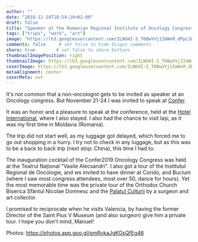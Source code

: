 ```yaml
---
author: ""
date: "2019-11-24T18:54:24+02:00"
draft: false
title: "Speaker at the Romanian Regional Institute of Oncology Congress in Iasi"
tags: ["trips", "work", "art"]
image: "https://lh3.googleusercontent.com/ILNO4I-5_T6BwVVj1ImWxM_dPpc38v148b_gQQMd6cJQCzP74pcn3NgWbVYvyWxJTewyj_a3Du1ULU4tnwXaqqt8h0UHwiQUsx9olpb0TT_aI4E9Sf4ZbZugaMV2H4Ihqw8IoQLW4yE=w1920-h1080"
comments: false     # set false to hide Disqus comments
share: true        # set false to share buttons
thumbnailImagePosition: right
thumbnailImage: https://lh3.googleusercontent.com/ILNO4I-5_T6BwVVj1ImWxM_dPpc38v148b_gQQMd6cJQCzP74pcn3NgWbVYvyWxJTewyj_a3Du1ULU4tnwXaqqt8h0UHwiQUsx9olpb0TT_aI4E9Sf4ZbZugaMV2H4Ihqw8IoQLW4yE=w1920-h1080
coverImage: https://lh3.googleusercontent.com/ILNO4I-5_T6BwVVj1ImWxM_dPpc38v148b_gQQMd6cJQCzP74pcn3NgWbVYvyWxJTewyj_a3Du1ULU4tnwXaqqt8h0UHwiQUsx9olpb0TT_aI4E9Sf4ZbZugaMV2H4Ihqw8IoQLW4yE=w1920-h1080
metaAlignment: center
coverMeta: out
---
```


It's not common that a non-oncologist gets to be invited as speaker at an Oncology congress. But November 21-24 I was invited to speak at [Confer](https://inscrieri.oncologieiasi.ro/invitati/).

<!--more-->

It was an honor and a pleasure to speak at the conference, held at the [Hotel International](https://www.hotelinternationaliasi.ro/), where I also stayed. I also had the chance to visit Iași, as it was my first time in Moldavia (Romania).

The trip did not start well, as my luggage got delayed, which forced me to go out shopping in a hurry. I try not to check in any luggage, but as this was to be a back to back trip (next stop: China), this time I had to.

The inauguration cocktail of the Confer2019 Oncology Congress was held at the Teatrul Național "Vasile Alecsandri". I also got a tour of the Institutul Regional de Oncologie, and ws invited to have dinner at Corido, and Bucium (where I saw most congress attendees, most over 50, dance for hours). Yet the most memorable time was the private tour of the Orthodox Church Biserica Sfântul Nicolae Domnesc and the [Palatul Culturii](https://palatulculturii.ro/) by a surgeon and art collector.

I promised to reciprocate when he visits Valencia, by having the former Director of the Saint Pius V Museum (and also surgeon) give him a private tour. I hope you don't mind, Manuel!

Photos: https://photos.app.goo.gl/gmRvkaJgKGsQfEg46

<script src="https://cdn.jsdelivr.net/npm/publicalbum@latest/embed-ui.min.js" async></script>
<div class="pa-gallery-player-widget" style="width:100%; height:480px; display:none;"
  data-link="https://photos.app.goo.gl/gmRvkaJgKGsQfEg46"
  data-title="99 new photos by Jorge Cortell">
  <object data="https://lh3.googleusercontent.com/kFH3gttrBf62OJwu5RgP9ygM55PgCQYCiF8nagHIGUwcOl8Us1GCQdhDaWvajPYdDm-IYphE0craGJ23XD-o-cxe9M0ywuVAB62sqWAQ-AO_kp9_3ugT-VqVQkuCgOBA5J-0cy5rlJo=w1920-h1080"></object>
  <object data="https://lh3.googleusercontent.com/8jfREZt4QE4XNEzKmnBd_0F9j9FXEQHsTBZcq65zf8lMeIkZ7839i8LY_xmW9d0S2Cfvra_Me2XkdKfWTLxzU2ETkerEV1yCIWZcDPUQuiOPS3QWrpWCFk6aMRIbF8JQf_gzemHQ-kM=w1920-h1080"></object>
  <object data="https://lh3.googleusercontent.com/pKBtLkLL-MBfNFgqv3VEibehp_SC9VH_JaKYJZTvYRhCleHi08fQut6VX4o5Jm7hxQnsPGrid2coOURAwimCvTZ1uVOar9Zulld1yYDXxPgvAjUty_X4eGwmoJS3hdkuESMdrNebPcM=w1920-h1080"></object>
  <object data="https://lh3.googleusercontent.com/PYYyP-GSl8acUprct1CUGIDrC_GmdNvCzr5phmNNQXWz_MTBEL99YYuFc8waS33p0Di6qUKUnhoDhEtxgnSeD52CD5_CChtkgWhCEluWTlH2pBa5uILuuwbeq6t6-kys97li-zrQZ4s=w1920-h1080"></object>
  <object data="https://lh3.googleusercontent.com/8yPi_KQhxByMaFlnwYaeDqnLJNT2H4MJiTarsk4WbE6VJSFIRAtYsY_6Setd-GAvvT2SsP712PkgYxYhYnVQ_W8eU1F5DUHWISp5xkxD88nXXOmcEjn0Kfa0vgrrBuzURHI7EKGIzQE=w1920-h1080"></object>
  <object data="https://lh3.googleusercontent.com/xP-BwHFUxm56xx4ovlZ1G6HbwmNzGrGo4PJ0WhZwzm91ZaHFRsVG9lhqiNWl7DfHeaBrycQNYT2CBNw44AMugNmO5Bv-9M5lQm17Q6RV4syK7-fHZLQijf8P0OMPUZwWb5kUrZRh0TA=w1920-h1080"></object>
  <object data="https://lh3.googleusercontent.com/R6daXQgZqk5swBYKSwdGRjwVKj8fRgVkS_eQf7TDTNTaefYp2E08sHV1ZJo2VlClqCLbXRFFHM4nzSHKlI2gSGykHp14VbkkHLI5j-RMWxdgUE-cj9sEjUvqTJhwN54-i48KLn_YaMs=w1920-h1080"></object>
  <object data="https://lh3.googleusercontent.com/do1I8-jkSDFYzx09tybCYMzgI138c3ZfQZPHtMFSNlx9bnWkVlWEQBDaL6wgNa5n0NY_0DW1wYX2SARq8mCzT4iABO_7BLC0uf3-GPKUW1SNmeqPJ36Gk0xEMMUCo91ORT8sd5OX1zM=w1920-h1080"></object>
  <object data="https://lh3.googleusercontent.com/bZLNHpt9hGnF6VfvxqNwJ_Y2OfB6nQJqPZ5NCy5iKmeFxoes56L9Y45o0ddka_cWtXe874X7wvoveQuuWmYh7O3fB1GTV9RLq3pdJgIbyt-oLBybRpd9ByxbPVXhL3kFMNOSWNizR4Q=w1920-h1080"></object>
  <object data="https://lh3.googleusercontent.com/fll-b-HQNABWZqC47wwS5Q9QLCGv2p_iq057k4n-AJLk0lgehj5OFK7eRDSwgKNgVXhwcAdtSApybyc3qyMotY3Xz4HJX93_cHZOQurlSm8lpNByONR7MHV85b5H5hJuRoWpWxV-nlc=w1920-h1080"></object>
  <object data="https://lh3.googleusercontent.com/kHtlrtAWm-vNus3Z74wZ3QoVUvp1gmYQpF0xgdtJE91Qz3GOdD36gFvJeXqrbb8U5_QjyKzy_ikKkP6qasAX0Yfd4yKCTut0j9fC56QiHSPxmNRn6zt9MPB81s2MO-3RIx7rARIe3Gk=w1920-h1080"></object>
  <object data="https://lh3.googleusercontent.com/2Kh6LBYBPxqnkWvAlWvYzT-LMUS1YOEukP9B6EUPj7RnjZNbPpVoHu78gnrfNjtbYVW6Vchj4HB4y3GMt9TGmHSL1WEZJUMyRR8g7D2gfWJVgj-f3O_sbNuqES7MQoTC1St5YASmBOg=w1920-h1080"></object>
  <object data="https://lh3.googleusercontent.com/6LtI9aYMyo0vl-z8e4qPOr-u8nCJQDkyNERTU8zCLsdyTTu3ZK_0DCDBJki5AaLFZuDnFBzlQ81qa2UeDQ3qoU-ruLisDL7X8z1Pr3kL_MNGyS4SxNkdnR5S_SN66g-3paEw_9A2Ne8=w1920-h1080"></object>
  <object data="https://lh3.googleusercontent.com/vwZZw00aGCLOovEXSJyk-Ki6M_HyrnLAA35M3BRC5r6uI4c-cKjdk7SDyut3C0fp4akidFyfVaylhFPE7iHClOhz2rv-fUoqzq7Z_FVMUrwCKKmeLvW5chATM4XVeF7Ds4KHz0Ns5QU=w1920-h1080"></object>
  <object data="https://lh3.googleusercontent.com/lq2olOPOEvp2NVZfZK2R3vUmfPXRhYDUVnB0B7sGL-ysmDh2gB1Ss8D0uruVUE9XNT9O86qBsQTgRgFx1Kz9hGc23k7m4UqXf740gnRXd3RKre1gTqz8asu3H92S9w_E7-jFgJJfc-g=w1920-h1080"></object>
  <object data="https://lh3.googleusercontent.com/bG91_v5dtjioxSBan4pyXkQizOYFFJDHEAeE99fv2pQ6yCmGpn4vra5MX1U_HDwcALtyWhsTdnOFEmslSVQ4r4WlBE-U9Bcw7QA6QAOzk-1tCzVD4V44UfZXm_me6NRGln5s_ZemVGM=w1920-h1080"></object>
  <object data="https://lh3.googleusercontent.com/KEheCz4OFQ2rj4LjhvnDHSZE_gEd00FPgHTzQaDRX5TpNXf-sxQZyBpLsHKnof-V6LicYOR2E0U4eBeWpkB_h6RvpbE46Km1h2FlCNAEPxYptKrNINPQbPnIR4XFxyOq0fDf7knw-DM=w1920-h1080"></object>
  <object data="https://lh3.googleusercontent.com/BBzzGhQEH7MnBzZHznpIDKWhkvl5aNDErghRA81sq457GekQQRlc0ojmvh7r_P9P_wyvcMMON8xkfpP1rfDs7wqYdYVditQhLeW6qB4jvBZNd5cMOZyfgmAnPSIlYfdmaq-M0uaHpOU=w1920-h1080"></object>
  <object data="https://lh3.googleusercontent.com/qmnBTLjsNMK2dqeMk_Hn46pvq315M00DwRlq4neNFM7nsQMpugkS--ucfzQmfWJ1d0jnxC_qyMrqdxpMZoMH91xTGE5RJvj4WYValaSCNn6HCsS6bspfQzghRf-k3vxrxAQsQmJuT3o=w1920-h1080"></object>
  <object data="https://lh3.googleusercontent.com/amOHPF1o7JMLo7gmv8ZBgnQu-YpCXKQILaKQAbtdQwulPTZqrASK5xrv4nXNSZBmZV4AH66XUR7Em1qq1DeZIQjk2oDnd4Re2PIXugIkuDmjtwmrjdmEZCo0QRZdSQVDuCq_u3fDqdM=w1920-h1080"></object>
  <object data="https://lh3.googleusercontent.com/n5LPpP3dQvRoeKGsf3x2_MzvBVxTxJ0QwTIa60L4q_SXv4Y-HfPgpuxt3x6peqYDGfDCUvjTnZu0gK2waCtbjrWqpZF2UAtsMShG74qQTO5df8GZhEJUzgMQznmzLiEPYXPMgWJVXsc=w1920-h1080"></object>
  <object data="https://lh3.googleusercontent.com/zWOMFmukc4Fb-sVyAm6iWr_Iq45S2JoW4BYYLxFnKITOfDj8tC3laka4nzApwhTOI1XkmLQuzyp2Ha4CgMvJ9_gnvmMeOaPCTMKZ0gNQpqZ8k122t5lGR8rOqK2hlKikWRkjSD5w3vA=w1920-h1080"></object>
  <object data="https://lh3.googleusercontent.com/4dEcnUB67qqEOSozulaWnPWKkC2u9Lj4-_MxdZrAPf74ZgHy0LXGDyvKkGUQm-VJu69Q_EVSzNlBgV_v4cl9BAEiB6o-LXQCCHPZNhl9Pm0cFo2YQHV1LizhF8Ki3UlU9_A-G_IwFEg=w1920-h1080"></object>
  <object data="https://lh3.googleusercontent.com/uobEP5gk6YET2Q4iSlX98x3jKEa--7UjhMDI5OguK8KVHIJ2_uItlnqYhQ03mQ-dRh3XOuHtf_m0uJER6njLLEqkdt3m3WLeGKyHQt245ysd2CpX5Q-X-6wJiCQq0sloQMwHa_F5xxc=w1920-h1080"></object>
  <object data="https://lh3.googleusercontent.com/BT8fwIKsBjIC2bh-SR-8bJTYQ1Zws8UT0h3IZN-wL1sJRuh94K9SUT-1s1R_XFmhlkUUJtSw34T8JFDXpHfV6MMZeU_xHkOEEtkuXB--eabAEFKS-EEcV8yL3DO5PQsquPZZf_USoHY=w1920-h1080"></object>
  <object data="https://lh3.googleusercontent.com/LaTYiW5TupcVysreAGYzRCIp2z6VUNozosvChhMWyLi1tctveygRaEUqG4BOFMmTRNN4uADTGJxKCMPgJVM5U7x4h5euWzYNJrIZcG7xuo24zIA7DTjYfV-f2Ta_36eOdOaJHDINd0I=w1920-h1080"></object>
  <object data="https://lh3.googleusercontent.com/72WNmhP_Ypsp7ns9IwgxE9FFgiR0Ezaz4nW9iLTs_ORTz2iYFP8HYpsHRJ8ELs5kqas6FvqEXo0x6DLJXxsdHO_aIopn6DpqvUBj9-xyYEiiCt3zIQ_56hi0I1SdEa0BqYFcloAmE8I=w1920-h1080"></object>
  <object data="https://lh3.googleusercontent.com/cZTNtif7-uyHdlc7Eh56q3FdW0s11ZflGe91dTB8JLNp63n_03__Y_at7OuIv460N3S2l_ivWgmf_Cg2hVNClFinFvUXgCzQBkK2nNkJdiAfwkOam5k7_Zr3A9E0AMphv-MfCTT0Wpo=w1920-h1080"></object>
  <object data="https://lh3.googleusercontent.com/0vspYlOf4tDRLUIQ-GXdZWVVbYBCMjtv-CDIHLbzjGJvmJXNrjiUhe4FXSWYzC0niKJv_wK2zaWEep1zvVy9vvGJdtPNvflcix2IevcKCCpHjO53LFvdzDy-tZERGjNTqla0Fl83y2s=w1920-h1080"></object>
  <object data="https://lh3.googleusercontent.com/1tQ_yHQfxFNWpSNbJxz_22v5Swag5HFVFO7-eSea5EdM7I6p1Uov8pE5Tg0mSfPJdtfFQO1Kohbm2AuQX11pibCvLQ0P-mxb7iBFzGnL7VdvoGoiT20j5aUW1LCZ0wkXkuk0rEza6SI=w1920-h1080"></object>
  <object data="https://lh3.googleusercontent.com/wrxA30lJFg00I1YPFzkfakmhFH7snkgTnxFBvAAbSzrS37B7H1UWevRBewCeQvN4ry3vx_26pdp1XlssLOW0qGAMdntncVUGq473wqlzQGQZYezaDAonAFWeb3mEIWuAQkjR9I-op0U=w1920-h1080"></object>
  <object data="https://lh3.googleusercontent.com/ZVlt4W713Cy-2IhDzjbQVYGcWjY0lA4hyyb-N3f1aMEJE3J_UadRCxc4_EmUkXLAw3Y8Z2CFpnXz9Eqs7UQL2ehZnQQ5BQ1qhX2lypHSbtjIIwZoh3EO9O66fhSkCHu6GheAHL0HBwE=w1920-h1080"></object>
  <object data="https://lh3.googleusercontent.com/YtVTTC4xiUpGan_cBk2OI2TGR3Zrs0lVVvVoQerh0xZigPOSIMEr8KBdfdHzxk02ZSKlHseSmjvwcFDy5p1xg76n-oWazLKCLz8NPMw5jwoNwWoJ6hqwwgUlEZrQ2yv6JDcmFlbLf5k=w1920-h1080"></object>
  <object data="https://lh3.googleusercontent.com/LFrAMWUYLBTYSHitqZyPbTTbayHkk730h3z7RoaZQUnHdm3V0P2Q1Tk5UIY3tiStHYhsQlcMW4jOkNU9IjqILAbPWA59Hx_yWnYsNsOF_m0TKVaF0DZT2OBHnH5n795eICS5MJWYlNo=w1920-h1080"></object>
  <object data="https://lh3.googleusercontent.com/YP_bzR3_H1cWMOUXqNru7rRUMWhQqkxiXHmuEWbMZwO7e1WWiNXa_VeY9U9B7n8w9jr0e06zQtPP_4BI93dyGF9gtj5pjUepVyTB_-Y8DR6m9BL6NWQu4KyX3byaJ5gZStp5UDWA-g4=w1920-h1080"></object>
  <object data="https://lh3.googleusercontent.com/wnlxwEYsJmZgEe4J_cn9vCA-o8fkKXgkmy6q_zuYjZReyFTNwfiNVHTJI0341HT7sun6Y31bVyqcAQoCffoUmvKEZc7yXxC-kYufD-LHWqk4Eq6gqj9Y6hP7pssM2rELm-wmqYejXZw=w1920-h1080"></object>
  <object data="https://lh3.googleusercontent.com/zLN1XV2Dyzi6p8HfqVCxuQxgcPHp1XhECB-YyUKK0hpQAd_1CPxvrRTaeGmpedjzj3jbh7Tw3EVND5Ozy_j6AAh_k32tRvf-R-Cs2iVnuVVwWiCZgLnnDlsuHjy-igAMjVhZQcF7M1E=w1920-h1080"></object>
  <object data="https://lh3.googleusercontent.com/bVelOecNvXZF8lHICIxUrmcv9xuljX_jlgqsD4_jCGg9MW-jvjvzVSgW-Pa2wESFOoJKwkQM_hmHph8VzvwADNDsrt7SvM3Ur__oqsQIUMbjJat7_EUCpYBrA_Z9r7iEWC9ZUdTu6aY=w1920-h1080"></object>
  <object data="https://lh3.googleusercontent.com/hfC5VtqfbfZZ8bPDPsKwxVHcAJqhUgGvPVxXo54xT50qxl82fTeTj2-RqQnzBUia-6HHAwEH3GThduip1go0Qqv2HGICcuq8usxZuX60KmihELEu4uAiVaDs3liKnQrsVwERInyRTXM=w1920-h1080"></object>
  <object data="https://lh3.googleusercontent.com/wjSQWXJkdVGMhnWBi_W3Urk57_VGvLVbHkqdfndtBU_Esufzbm-N1lrEZzxqPd8h6F2Lrfy0aj3M5ijJGuXv_n2HGCOrM5YiEknZoBnOWxSYgD1MklVs7E9-hPEwe7ZXrndcGj7C9PY=w1920-h1080"></object>
  <object data="https://lh3.googleusercontent.com/MfggAwmsQOCnM9h68wSjGOQTVzIAQXfZsF05AkUAf0uq3lpe7egGzMPgt6NbFtzEcaI9wlC4qDeJn56U2CwJ1yXdycDV7WPteAiDIymXAts35Rk6PCfK2W9KdJKuG6bW7bVjRjTSx2o=w1920-h1080"></object>
  <object data="https://lh3.googleusercontent.com/YaU2QXaTQ0d5CxzgyqWFogd9nR5nHNdQ2XcpV9xYHkL9nlVFWIKn9KrQ5XMhlR-8FJImwzcbQqgeCTN6Cg6qqaoiFPyfW-h0KnI4-cAMm1-iGaNYLSN8XTOXmZsWhvYXTEaN9HJJZ0M=w1920-h1080"></object>
  <object data="https://lh3.googleusercontent.com/Bvx_Bi9riQRiV3qRPFyMowIU3tvBOd3W5cl7Z3zSouXvGJ4sgYC9TdQgegWN6cuvssUat_Bpk3TIvFEhFYOd1fTRl3QZAfb7wJbtE7sMnVYzuMKEHuFAv9XaKyK4yRCxVkNNWdbbYKk=w1920-h1080"></object>
  <object data="https://lh3.googleusercontent.com/WXBnCnJnxhUQETbP_7ektON7Usb4-t5tXLSUAZ0PhjGH_n6ynS_o7u6B0A509iHpU89w3p_ircheV9lpuiiJbp0b_33kG5n4asos2DfO6L__2gCPbj6eodstkC-QKLnSNEFhDGZreoo=w1920-h1080"></object>
  <object data="https://lh3.googleusercontent.com/MUwqWG6ivG1iHAZploFIbHi4rRbeeI-9SpHsagdGbCjUMl1UnidiuFvDM9O_knyRvR_4b-FuOCnEg_rqoEMqKDAgcEK-BIUYoM9TKQ15g_rvh8c0zztASIjGcW-cgXadSW-Zn-LeKvI=w1920-h1080"></object>
  <object data="https://lh3.googleusercontent.com/zdJaPcwvAFHflq1tkVGJEb9ECTgzyGEEH1mOmd_PvZ_M6BHfA4x7YaQwHXRasboEsFSLDinvZpz8cO2GK1Z1tCPYqfb1DtvsSZcm9Q6EyofBfjAbXn1_cN6dk-Ly3EOP2cSnNPpwA70=m37" type="video/mp4"></object>
  <object data="https://lh3.googleusercontent.com/s248Dl7_p3XQyANC__NV3SzdiDga_cxtGqGJKC8-ToxSEKo5NW3OSQyq8ka8jC64AqvASSXnCKBePaWPRii6ICPvU6HnRO_H0JQdjiv14HTEO_kqAENrsngMDL_PTHaYd9gq0nQlu64=w1920-h1080"></object>
  <object data="https://lh3.googleusercontent.com/_y1oilP1AaBxPn9r7VvIZr_2A3kOqBt8442CwNlCFNbKKo-pcFF-kUQQMprsmguFFWUf5vkDJyERiIxizDl0-TiHf7JWuTfxnhC5ixZEfzWojwPdm3tr-xM1IciJCOs8ESp2JL3N-4U=w1920-h1080"></object>
  <object data="https://lh3.googleusercontent.com/gAimcBr6Diz5jwoEz0do67kIzeg5STMPOySAupJp_otX7dAjdzHOnU8qdUvwahx54LjBDmh_-WI4kef4aiFbH27FMCUjx6xRxFa4kaJgUOGJmWwBoKi-hiK9O80HGXDgaPjEX-VPJ6I=w1920-h1080"></object>
  <object data="https://lh3.googleusercontent.com/qWP1dwsNf-qQKmLX0vx8jiDyvxCZ6qiAhwibmkIIJZ9Z3jZuI-q4_K-YcbDLQvXpdT3Bbc2u8rWk9VeoGyn64q05ZNR6R6IeplROEDTEfC8Zkjf6PQknooIuxjKm6jSFEDRDFklW2lI=w1920-h1080"></object>
  <object data="https://lh3.googleusercontent.com/-xHda1tkUwD3fKx0J3-m6Rwop9pJvh1QGb3WoDuj0SLXf7pP7nXDzgoiTdZs1HG8dEV9rD_j_43srI8VluUaq9p2BSn6M5S1mIrDDl2a5LmCETGNUPkutYtwhNAK0w3ipCRhA9QTIik=w1920-h1080"></object>
  <object data="https://lh3.googleusercontent.com/PcCoYczZmKwFfZ6jfOYvxABo3eMAkpYhQ8LPrl82EHV9m7UG0AjtFT-TdA5Ci0R21YpB6RBTSLx_SvpMl5GIvLv106ShLQjon8Fij2oDHUV2gKhSmw6UO7LsdTiqqLAmHJQQXW_Ea6Y=w1920-h1080"></object>
  <object data="https://lh3.googleusercontent.com/-3G8lmfKToFWto77bY3dx5OzMZRk45lYm05os7SrcZj0ykncf5hRy312rwzpqmCTfjsg4aAk70l8kWXr4qLA6pVbcqLTgYNEWishdMj2FN7po09-Igeo4fHoXFlPqir3HRzbBE8CX4k=w1920-h1080"></object>
  <object data="https://lh3.googleusercontent.com/j-AZ_o7J-neSGlMxMZG7abjzvIxSLqIq3NKk_jW4A17M_xbcVuJnxsf2p9HdnU9Nyp12YdU2VeaU9XU-rveotLIXDTqgn_Wve3N7KqMA6oePhucy03MGI9vPhiK5GmxXtuP-dod52SQ=w1920-h1080"></object>
  <object data="https://lh3.googleusercontent.com/tiPas-ta_Ih_yrh_EWWPG2JT0mhietfTzry8feElMtqBQjjFgRlqicERuKTA6vE6FNXAxnornsGiz7_yNdtjyFsz2uJ2HIJsIKLkJcXLBW56SEpgy_Y2wstCFuC1aHfwEdxYZ2f5xMg=w1920-h1080"></object>
  <object data="https://lh3.googleusercontent.com/X9HBgMQjiBK-OzhqGQgOWK7KMosynkjHgCHzMuARd-XAmwyFfRZyWFmC79du85EVsopspdwyOSQ10Ia8bTEaFydZnCOIV_UlE31-tmbLA1E9C2dos9SwkexNKFGZs-KRgHxnOzxvixk=w1920-h1080"></object>
  <object data="https://lh3.googleusercontent.com/mdWPvnLrBRSk2-0uV59NkImr8F96M8F_HKb8UtmpeR2Ytx6eOmMtJRKYmCqiQuvGjW8CIcGmXUoQhpMgAkKcM43-7UcUhHLnreiceqMfpG8_dVT3FshgVL7TNEt6lF4Rx1L-afXBbw8=w1920-h1080"></object>
  <object data="https://lh3.googleusercontent.com/zZgZLXZd0mJN9xbvhq6HQzIxjqUXKQxU7EYuwQERPrW0dmb76JFpF6mj40riii4YheN8UgAtGebARMiHl70-xV-_wdXZbvbNf-BYUt6yUFfg9EpBC8QJUHP8Kz3apb54dT1pwAVrmqM=w1920-h1080"></object>
  <object data="https://lh3.googleusercontent.com/ActTuB-3xz9HjxOY88PVjQ944wWlGQ27fXaEE4SuVP1egumFkWM9E5RMLes3t1a4t0IYKpAd6tquRjCglMMFLjCFQMNWQ6bEKTHaghxpPM9ReHayBWXQzayW3JqJFqyDjifP9puVUds=w1920-h1080"></object>
  <object data="https://lh3.googleusercontent.com/JVL78gl53oQGXrYre7VNVS6YPKKjskD-m4MQBG-8tzDwT9dRJS7Qy8FPRigZvzjmMIPQb3ukHPgW8QNifRpRzu4RURnCllHpIaoPU3ZyoFU_b3aM9pI96dYJ2z1-NUrBQh0SjIfr_AY=w1920-h1080"></object>
  <object data="https://lh3.googleusercontent.com/gDoWD-F9yZhkE2hWzR-lRbvS8gQ83RUEy_2VYyfyB2r9-9l3tHqlLfpNs6WsURT-5OzZU_RTzch5EkRoKNc1fxE69R6P5dFFSUNC6__etDRanmJJ-SCTlYdAviaFZHiwG-4_Avt-S0Q=w1920-h1080"></object>
  <object data="https://lh3.googleusercontent.com/DZ8Z8VlZpQ_aKYculW333jhrmo5j3Bqq-1LpokCO1NR0FwvQT5e5FuIX_LcS8ogAoejGwYUOngznRNfnZfaTXLu0GvyKvP4zayZ8sebX0OC3tci6kH0ktYCMnlI7oE3k1QUy_GyjXJM=w1920-h1080"></object>
  <object data="https://lh3.googleusercontent.com/9ZCd1dFrs6-lIi7VIY0d_K7iBZ0TF3L6gW9LCAOxypvmnlknoLspgfe5xOwh2wVsBm7-VAG6rn59F55S8DR9OPQX1jzfFVSemddp2YrexhuxhJ_BNOHbEOWEWLMr9TAxXeINeaSz8ro=w1920-h1080"></object>
  <object data="https://lh3.googleusercontent.com/yNWDu_YVk3hIPDW6HbMoYSu3rhGwYsE02PL7i9mJEG7FOcaRrgdc6xTCgh_vjxt8eXLiObJ7JKHwru-dcZUC3AbiO2iVJYSaRgMHYp4upvBHvArvawtcMm0Xta0IdaJTda--ObHkVqM=w1920-h1080"></object>
  <object data="https://lh3.googleusercontent.com/1_pYSirlV3UEI6GV3yNXVZMcbJZr4ENZa1kFCWE1uVEHRf_UhDV6qLiLVJN62pvg_fiwNoLB660nCJip8sDKoce7Kn212vmt7b0mzZEYwmN4qhSmbBnhjVdKysmI-wCo1RqSkXXLl2M=w1920-h1080"></object>
  <object data="https://lh3.googleusercontent.com/nvTs5pIFt76TVOjIJPN3eKBcjhoKubExYBSbLmjlw5IYp0GjT3okzVD3eNM2_2ereZivAKI68vP256qALNBZlIMBZ4S1nJ-MXdztwmFw3L19nCQoIkC2OvBKTGND-jYovMHYbb51KsE=w1920-h1080"></object>
  <object data="https://lh3.googleusercontent.com/5F0BwzkRXS8DtpXLB8d7D_vyBd5HuXCkFPUX1XmqDc4FPgZxboQA4LxckYDcUNpkYdpD-lLXnGWv5PKWKrAiIAaVwPAJQ1B02LEHfIVP7I721AqNRVQbzXcRpPHLBQOkBj62APP24k8=w1920-h1080"></object>
  <object data="https://lh3.googleusercontent.com/yQjOqhKTczOvcndZsNI7qOYCz2knb_jyZqkAUnDSRSowmI364EFCra4E4A1UWBb1hKDzmxnd1wmzJUngOFZSbniSSWRWNaT19t6Euahq-GNqFtLc6ihuq_vr8UYgYssmmM6pqD0Uqt8=w1920-h1080"></object>
  <object data="https://lh3.googleusercontent.com/vDTsMglztjtVqpQU2dfzgFvbAnBO84S0KPtYoTgdOGQKy1BINqQ8Z9L3LlaOdrmS0XjgKNVqPKL8x-qo9euSlpaedwkrGW66idLywM-6zVsPizCGjnTdGtjkJAQ7ROiCbsQRpV5oQn8=w1920-h1080"></object>
  <object data="https://lh3.googleusercontent.com/8oPiOpzv53bIlew8lzwer5Ui_Q8PYjvCTUIVPjY_6nDYd2_KnyzNDBqMNrCAMZqDDa0XkFcwpyh5bxkz6xeGSCbTn6a4miyNxbgiZ4Ps-XCvW6uOJetOSvUrDokD8kK7_IIMq1ma5SY=w1920-h1080"></object>
  <object data="https://lh3.googleusercontent.com/I9sMI0ZEwgWqD8utS-YD9ASTowjdwMNp1WHYjm3t2RYW960JFUMj_sWYlHpaOsZ8cIOiFhcACaIHeyGiGSwtFcmUuH47jK3lfTQNyjhOw8pYT0LjMFLGiT4g2Q-Ani-HnyYQOXyOQk0=w1920-h1080"></object>
  <object data="https://lh3.googleusercontent.com/IysNZ-YtgbXiavkcY73TboAh6YIVqJgpsjL26KU4mwlwlwNq27xS7Ycyy4_40SPo2B39f2wMwdNO8vRoXX3rmAK9GK5SdRNd0_nXeE6OEXfDWVpZw_ZdnZRLnCU6MHJ3gyoG9wFZhcs=w1920-h1080"></object>
  <object data="https://lh3.googleusercontent.com/oYSqHwn8wsWgNg00-sWTUvbtZTynLIzjCMgyZDb1wr7VQwpEO9yLitf1D3Ae1ZUiAEAHWWrNcnl3jDjVo5rdnY7I5uoO6d2PFtx1dCM5bKNYiqIho6IWb3QkC21BWoWdUwZgpPi30sY=w1920-h1080"></object>
  <object data="https://lh3.googleusercontent.com/9hqqsbyidDS67q7k2YYhHHSlwIXRbxFWAHLcLjrtPOGLM01Xt8jUYWmYkFFI46awRY0Ou11qxgdGBxz9e5pD77XsZd2RWveW2lr09KFGq7tzXC2ngB2GTshqn6JfCPOVocXjYwPv3GQ=w1920-h1080"></object>
  <object data="https://lh3.googleusercontent.com/QAXbwycaLRg13IPxorlg3_p2HjTXXaQbeSEk4-RpJKG_LIxuAMzZ4txKSKQ3uGWEj0Z8tnhiWHBzy_CQC2GziGuuUJcvengTJH9rFK2TUWgHlrUls2LgMXNWNnOwZ8m3aDlFzltuNCU=w1920-h1080"></object>
  <object data="https://lh3.googleusercontent.com/klClEyDWmfP1Ys5cC4z-lyaCIx8EFotfd0gjf5uHKECk_YMTjlU1zvCa4qYbtpwV3VTH0NJfo3MV4VAFUHvURLMgENGW8O2ZNBsTX8nqEyVRPiKttjnVara00FrbKhIiBwjzID2oV8I=w1920-h1080"></object>
  <object data="https://lh3.googleusercontent.com/m1Jvsa0ndi3l1vQs1pyQ5Uqocuznjb78pHAfb5hosc_AHHrdYl65AzApibqnpyklSMwlf6BVEQv63IHKrMSqpPfIk-a_sJTluE7PPIysnXW0XybU2Nc7m-8aQ2YF5GSC_1TD-6NgNeY=w1920-h1080"></object>
  <object data="https://lh3.googleusercontent.com/HPaBptt2z6Rer6NfIw66ooG234Y_WUi_k9edRNg7CTGVFW1s-dKZwJZswJoSqYCPGNDLyRX6leyugAMZs5fqAqSHnnZmjYBVIlsTRzwnd3Iq3-yJzlZGR286Q_KPzQFT2-0UF07j9Qs=w1920-h1080"></object>
  <object data="https://lh3.googleusercontent.com/90mlpE3LEQE83R3iBO2s0BpKcpZLtsiK9IFq_eCh3zSPubC8V3fcXeDqpXX0AVzduzmlZvbtoMSj984XAy3HJn58SCHMZsmjHt8irDS_WP8g5GlWMGAotnp5eiJa_0MeSinfy1j3Sv4=w1920-h1080"></object>
  <object data="https://lh3.googleusercontent.com/IYZfOQF0KCnTK2g5C6yVqoozXyT30gqHfPxb2z43Fj2Iu8G5LRTaIQIQcKJK0O1XVWYBuTAFwI6BkYWVQsQAgex8gLpAr1ZdUZCHYUOS1X_ql5mNgAEYXoVLk8aWAtXXFVW2EBEmK6I=w1920-h1080"></object>
  <object data="https://lh3.googleusercontent.com/jggqdazgtYDOy7qVrDAJHW2AYw3NYqYSya_Uo-a65k-3nu_Iydmpi3K5Ws8tHSlANS8VxiTKAVxmtqbGJqEL_T08jc2qHsnNEMZfC2ZtThpVPUj7PUk0n-7iqQjqEhVixixCLmgpp5E=w1920-h1080"></object>
  <object data="https://lh3.googleusercontent.com/R93sHelZ4sUXgLn4eaCpYAekSbTmLnxV7ilnElNlAwlCS7aZEELQmNIC2VNRUVg37MMP_v6aaKYK04yh6qLftGs9F_ipHUk8FAVKlF1EmXAvFVRn8K9mXyre5ztiFkat1dBahRu6xuY=w1920-h1080"></object>
  <object data="https://lh3.googleusercontent.com/xRrLHFREthHSmrA8pJTWLh9tOs5s3rG9f-uYHa5pgYRQEWaDsHNhdb-dIVaEVslaPUWLM5OgGVMY1YN6sdY_Hnm879-2VJca1JHwXClT_FwvyE9j77rz4zGBJPvaHKQntGKRaqe83dI=w1920-h1080"></object>
  <object data="https://lh3.googleusercontent.com/V_Lca008LrCfmAJuguBEFFo1URvCZMGxXWy3uvQDgaFdf8mCGTFyFIOwp6MQ7C0ZMG_C3WseRXQw4mqVXXrAo0e0cEGRluoUZh_iKjAov4zxmjlkt3mcERAIgSM9m2aQyXdwjoEbxgM=w1920-h1080"></object>
  <object data="https://lh3.googleusercontent.com/3dY5VBTsdPXkNvvPmY-5XNFZpM_aS4y1ZHn3_16CrZsd03qvg4ZF94yR--yYPaBVC-aySmi58ZW9GXPMKGJzJ_5VbjcADJp1oFfTxsG3EUk4C3hYdrUO7iAh3wPZb8Y5yCS5lh9jrag=w1920-h1080"></object>
  <object data="https://lh3.googleusercontent.com/YAgs7ECJdqggYRVTUUlW8rhH6DPnkQ5k-fvE38NIzId6Gjjfr9IF7pcGRBsteOirL5lVwYOp5vjZEjlQd7fThUQECkKtdf7k7JFPgKwRziBcgH6z8MKIGrT5w3OMQkDA9BwdsApypL8=w1920-h1080"></object>
  <object data="https://lh3.googleusercontent.com/P9YOIDMbdbKFDZkzqrsHzjj0M-q08xBDBTNWlI5QLWNyu7wEud4bndhOx9hFiZyzvaUigZpIH3IUs8vZoogeN57S1FRgmYrEnfYq6qDMnwFd6zcOdcf87jY2InjJi70LN12-ZlPnlAQ=w1920-h1080"></object>
  <object data="https://lh3.googleusercontent.com/SqgLlYxf3jsIa-dxNPMY_KIAtZ5dKBGWd0TmP210EUdUk2NUV1YfHHyaPudR7izjcsARMCxjm-6H78PofHLnFFf9-RlyrRJGH-qaK9KMp3baZkd40o0_okSxxiojcdiwal7BKCoCesQ=w1920-h1080"></object>
  <object data="https://lh3.googleusercontent.com/RaVPt3D5wzUlbAl3t6W-KscdUTkEtlCmN6i2torNirvP94R5dEpr4EZlBsNEphvXuPAlm13wUy_RHC6gc6TlVQu0746LS8qpecllEc6urFyc_UXoJHQ2il_GAlUG3xt_PZN2P9Etbbc=w1920-h1080"></object>
  <object data="https://lh3.googleusercontent.com/wJ5hCkbsTSOM26FSJfhc6jgzrYXo4zic9jpGsXONv9bdgVcPPDE6_sQIn8jMo3rjMow4E3wVxEztDPQqP2-rRoH_cZa7Fzg3sjJHCxP3DhljstG-85Tdop7F1IAEMssnFdKx116YEPQ=w1920-h1080"></object>
  <object data="https://lh3.googleusercontent.com/nxb6pIMS3X116V9hDHcECawL-3udz__UAll90efCD3rucz3Kiuh3T8xSbnbMAOvuxVnsUlbDOv4SRO50s_FAwaIvV7PmorveyN-CuQaNLwZX7r9AAJWXekKzM1Q_Xg5ftQ5wrX6Tfs8=w1920-h1080"></object>
  <object data="https://lh3.googleusercontent.com/xVH_NgaleIoti4WNkbzp1SGRgUxeq21rE7Zs2uUKs7AkeSGy4us9WraWQyQJez5dpU8330Cvq1PZV4ZQknq9lzmd6VCyMOpvLA0HJFWeUjeFvz0qpmj6g9_fE_l-uhCOdDX-UTrAg98=w1920-h1080"></object>
  <object data="https://lh3.googleusercontent.com/iHMKOoZEbvDiS5UWe_gym0-DA_TAqVT0DOCzt1HXEC0ZYg2azc-TqoI2DNY_EYl2xdmeqVNwKvFjl_R5Fg-JlT2_F-VvoDSIkiSt9UkxaRdHzQGio8tLlTXxE45d8gmMevL-G-_e4pA=w1920-h1080"></object>
  <object data="https://lh3.googleusercontent.com/ApSXI-BItNxTZ8BjcRrWHZJAmRZk1bWWDcodbP5BtMmSrao4RTe1sVgeSRwh0r6Z_0ZkdpTIhz_4ODba-WvnuQt0RGDFwvn2XPxCCAWULH8kK3lfnaN_NN3M9HoFAxhJThewAusV_lw=w1920-h1080"></object>
  <object data="https://lh3.googleusercontent.com/9zX0Me_-cWM7xSCTTGM1Rcri80CYUMK32ERwf_iSlB3ZY73p2e2_73dEVPigkRK2tC0XbBl-3gzW_DJ8am6_ipo20Id3s6Mvi89d7_RF1vIn6DrfFUI78dNEPYhY4deeaMAvB4z_T2k=w1920-h1080"></object>
  <object data="https://lh3.googleusercontent.com/Bj94JwqqLz_MK-tzBRe51NjVmB6SHnOc0ptQNFYGwGBqT67HGjFS-jJ7PWh85cP9KzYJgtOw1DrAaUjVJAp2Rix8rLtZA0Nm98aZoObZEaBY5A5ju0xCliKq9JHk7ySo6-GotBSeuWY=w1920-h1080"></object>
  <object data="https://lh3.googleusercontent.com/Pa0DQ0KRQXW9QSKPNMYYrAKRhhKzJt22oiCfRe4_bCpbN0Pahq5rq7oK4RIAJrCkYx59uuSoSjZDYJNBhHUAo-C-YF8nub6lailfnu_RN0BBbKm2zRB3kiNA2ZOri3CYP1UmAql4xr0=w1920-h1080"></object>
  <object data="https://lh3.googleusercontent.com/mwC2FxR8FA5SgJsyAswxCzkVNNgV4L8GPAC7lJ87jEZe653m6bPsnr4l6EB2UUW5Qfh69GcLhQ_4KYKZrf15ocH3Xb24y5iFGdUCcK0i2nbM_mpKQhAIVTm4CJ-9HTdmKDfukF8yA78=w1920-h1080"></object>
  <object data="https://lh3.googleusercontent.com/-oMAq46E3m1fjSCNxlJyEHxP7341-oh4FUOkH44Ngw_h_Ie-1lnTmoHLs9poVoRWgu1Vo3nfoBrtpKhpy0dsRI3T3-WVH_EyM67VtaXMONMDhMYZfr6n8cgSxf6Pv92R1vo9zSJfWWs=w1920-h1080"></object>
</div>
